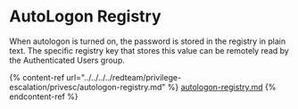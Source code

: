 # AutoLogon Registry

When autologon is turned on, the password is stored in the registry in plain text. The specific registry key that stores this value can be remotely read by the Authenticated Users group.

{% content-ref url="../../../../redteam/privilege-escalation/privesc/autologon-registry.md" %}
[autologon-registry.md](../../../../redteam/privilege-escalation/privesc/autologon-registry.md)
{% endcontent-ref %}
